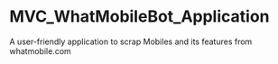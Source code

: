 # MVC_WhatMobileBot_Application
A user-friendly application to scrap Mobiles and its features from whatmobile.com
